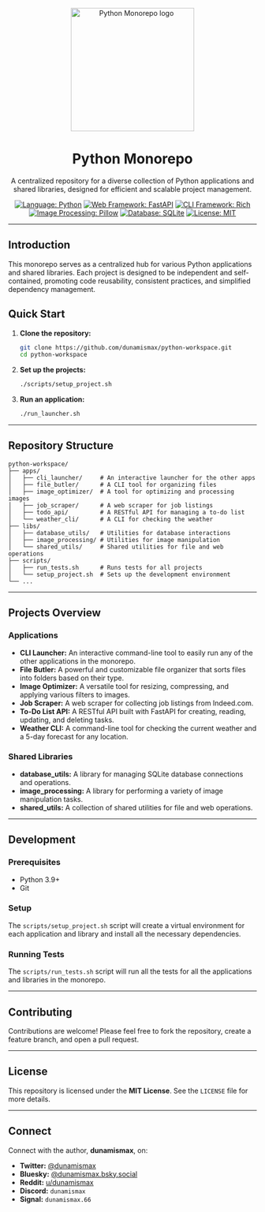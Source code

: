 <p align="center">
  <img src="./python-workspace-image.png" alt="Python Monorepo logo" width="250"/>
</p>

<h1 align="center">Python Monorepo</h1>

<p align="center">
  A centralized repository for a diverse collection of Python applications and shared libraries, designed for efficient and scalable project management.
</p>

<p align="center">
  <a href="https://www.python.org/"><img src="https://img.shields.io/badge/Language-Python-3776AB.svg" alt="Language: Python"></a>
  <a href="https://fastapi.tiangolo.com/"><img src="https://img.shields.io/badge/Web%20Framework-FastAPI-009688.svg" alt="Web Framework: FastAPI"></a>
  <a href="https://rich.readthedocs.io/en/stable/"><img src="https://img.shields.io/badge/CLI%20Framework-Rich-000000.svg" alt="CLI Framework: Rich"></a>
  <a href="https://python-pillow.org/"><img src="https://img.shields.io/badge/Image%20Processing-Pillow-5C6BC0.svg" alt="Image Processing: Pillow"></a>
  <a href="https://www.sqlite.org/"><img src="https://img.shields.io/badge/Database-SQLite-336791.svg" alt="Database: SQLite"></a>
  <a href="https://github.com/dunamismax/python-workspace/blob/main/LICENSE"><img src="https://img.shields.io/badge/License-MIT-yellow.svg" alt="License: MIT"></a>
</p>

---

## Introduction

This monorepo serves as a centralized hub for various Python applications and shared libraries. Each project is designed to be independent and self-contained, promoting code reusability, consistent practices, and simplified dependency management.

## Quick Start

1.  **Clone the repository:**
    ```bash
    git clone https://github.com/dunamismax/python-workspace.git
    cd python-workspace
    ```

2.  **Set up the projects:**
    ```bash
    ./scripts/setup_project.sh
    ```

3.  **Run an application:**
    ```bash
    ./run_launcher.sh
    ```

---

## Repository Structure

```
python-workspace/
├── apps/
│   ├── cli_launcher/     # An interactive launcher for the other apps
│   ├── file_butler/      # A CLI tool for organizing files
│   ├── image_optimizer/  # A tool for optimizing and processing images
│   ├── job_scraper/      # A web scraper for job listings
│   ├── todo_api/         # A RESTful API for managing a to-do list
│   └── weather_cli/      # A CLI for checking the weather
├── libs/
│   ├── database_utils/   # Utilities for database interactions
│   ├── image_processing/ # Utilities for image manipulation
│   └── shared_utils/     # Shared utilities for file and web operations
├── scripts/
│   ├── run_tests.sh      # Runs tests for all projects
│   └── setup_project.sh  # Sets up the development environment
└── ...
```

---

## Projects Overview

### Applications

*   **CLI Launcher:** An interactive command-line tool to easily run any of the other applications in the monorepo.
*   **File Butler:** A powerful and customizable file organizer that sorts files into folders based on their type.
*   **Image Optimizer:** A versatile tool for resizing, compressing, and applying various filters to images.
*   **Job Scraper:** A web scraper for collecting job listings from Indeed.com.
*   **To-Do List API:** A RESTful API built with FastAPI for creating, reading, updating, and deleting tasks.
*   **Weather CLI:** A command-line tool for checking the current weather and a 5-day forecast for any location.

### Shared Libraries

*   **database_utils:** A library for managing SQLite database connections and operations.
*   **image_processing:** A library for performing a variety of image manipulation tasks.
*   **shared_utils:** A collection of shared utilities for file and web operations.

---

## Development

### Prerequisites

*   Python 3.9+
*   Git

### Setup

The `scripts/setup_project.sh` script will create a virtual environment for each application and library and install all the necessary dependencies.

### Running Tests

The `scripts/run_tests.sh` script will run all the tests for all the applications and libraries in the monorepo.

---

## Contributing

Contributions are welcome! Please feel free to fork the repository, create a feature branch, and open a pull request.

---

## License

This repository is licensed under the **MIT License**. See the `LICENSE` file for more details.

---

## Connect

Connect with the author, **dunamismax**, on:

- **Twitter:** [@dunamismax](https://twitter.com/dunamismax)
- **Bluesky:** [@dunamismax.bsky.social](https://bsky.app/profile/dunamismax.bsky.social)
- **Reddit:** [u/dunamismax](https://www.reddit.com/user/dunamismax)
- **Discord:** `dunamismax`
- **Signal:** `dunamismax.66`
